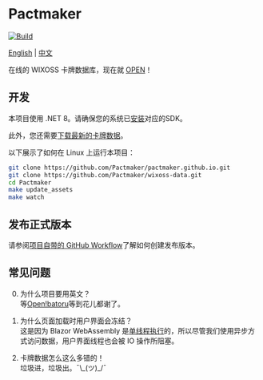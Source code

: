 # Pactmaker

[![Build](https://github.com/Pactmaker/pactmaker.github.io/actions/workflows/deploy.yaml/badge.svg)](https://github.com/Pactmaker/pactmaker.github.io/actions/workflows/deploy.yaml)

[English](README.en-US.md) | [中文](README.zh_CN.md)

在线的 WIXOSS 卡牌数据库，现在就 [OPEN](https://pactmaker.github.io)！

## 开发

本项目使用 .NET 8。请确保您的系统已[安装](https://dotnet.microsoft.com/en-us/download/dotnet/8.0)对应的SDK。

此外，您还需要[下载最新的卡牌数据](https://github.com/Pactmaker/wixoss-data/)。

以下展示了如何在 Linux 上运行本项目：

```bash
git clone https://github.com/Pactmaker/pactmaker.github.io.git
git clone https://github.com/Pactmaker/wixoss-data.git
cd Pactmaker
make update_assets
make watch
```

## 发布正式版本

请参阅[项目自带的 GitHub Workflow](.github/workflows/deploy.yml)了解如何创建发布版本。

## 常见问题

0. 为什么项目要用英文？  
   等[Open!batoru](https://batoru.moe/)等到花儿都谢了。

1. 为什么页面加载时用户界面会冻结？  
   这是因为 Blazor WebAssembly 是[单线程执行](https://stackoverflow.com/a/61865580)的，所以尽管我们使用异步方式访问数据，用户界面线程也会被 IO 操作所阻塞。

2. 卡牌数据怎么这么多错的！  
   垃圾进，垃圾出。¯\\\_(ツ)_/¯

